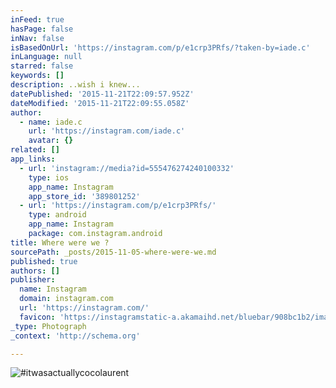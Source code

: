 ```yaml
---
inFeed: true
hasPage: false
inNav: false
isBasedOnUrl: 'https://instagram.com/p/e1crp3PRfs/?taken-by=iade.c'
inLanguage: null
starred: false
keywords: []
description: ..wish i knew...
datePublished: '2015-11-21T22:09:57.952Z'
dateModified: '2015-11-21T22:09:55.058Z'
author:
  - name: iade.c
    url: 'https://instagram.com/iade.c'
    avatar: {}
related: []
app_links:
  - url: 'instagram://media?id=555476274240100332'
    type: ios
    app_name: Instagram
    app_store_id: '389801252'
  - url: 'https://instagram.com/p/e1crp3PRfs/'
    type: android
    app_name: Instagram
    package: com.instagram.android
title: Where were we ?
sourcePath: _posts/2015-11-05-where-were-we.md
published: true
authors: []
publisher:
  name: Instagram
  domain: instagram.com
  url: 'https://instagram.com/'
  favicon: 'https://instagramstatic-a.akamaihd.net/bluebar/908bc1b2/images/ico/favicon.ico'
_type: Photograph
_context: 'http://schema.org'

---
```

![#itwasactuallycocolaurent](https://scontent.cdninstagram.com/hphotos-xtf1/t51.2885-15/e15/11351572_779377198849118_1823480203_n.jpg)